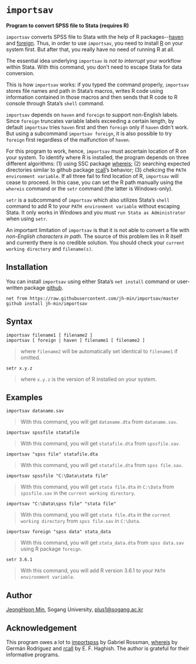 # `importsav`

**Program to convert SPSS file to Stata (requires R)**

`importsav` converts SPSS file to Stata with the help of R packages--[haven][1] and [foreign][2]. Thus, in order to use `importsav`, you need to install [R][3] on your system first. But after that, you really have no need of running R at all.

[1]: <https://www.rdocumentation.org/packages/haven/versions/2.2.0>
[2]: <https://www.rdocumentation.org/packages/foreign/versions/0.8-72>
[3]: <https://cran.r-project.org/>

The essential idea underlying `importsav` is *not to interrupt* your workflow within Stata. With this command, you don’t need to escape Stata for data conversion.

This is how `importsav` works: if you typed the command properly, `importsav` stores file names and path in Stata’s macros, writes R code using information contained in those macros and then sends that R code to R console through Stata’s `shell` command.

`importsav` depends on `haven` and `foreign` to support non-English labels. Since `foreign` truncates variable labels exceeding a certain length, by default `importsav` tries `haven` first and then `foreign` only if `haven` didn’t work. But using a subcommand `importsav foreign`, it is also possible to try `foreign` first regardless of the malfunction of `haven`.

For this program to work, hence, `importsav` must ascertain location of R on your system. To identify where R is installed, the program depends on three different algorithms: (1) using SSC package [whereis][4]; (2) searching expected directories similar to github package [rcall][5]’s behavior; (3) chekcing the `PATH environment variable`. If all three fail to find location of R, `importsav` will cease to proceed. In this case, you can set the R path manually using the `whereis` command or the `setr` command (the latter is Windows-only).

[4]: <https://ideas.repec.org/c/boc/bocode/s458303.html>
[5]: <https://github.com/haghish/rcall/>

`setr` is a subcommand of `importsav` which also utilizes Stata’s `shell` command to add R to your `PATH environment variable` without escaping Stata. It only works in Windows and you must `run Stata as Administrator` when using `setr`.

An important limitation of `importsav` is that it is not able to convert a file with *non-English characters in path*. The source of this problem lies in R itself and currently there is no credible solution. You should check your `current working directory` and `filename(s)`.


## Installation

You can install `importsav` using either Stata’s `net install` command or user-written package [github][8].
```
net from https://raw.githubusercontent.com/jh-min/importsav/master
github install jh-min/importsav
```

[8]: <https://github.com/haghish/github>


## Syntax

```
importsav filename1 [ filename2 ]
importsav [ foreign | haven ] filename1 [ filename2 ]
```
> where `filename2` will be automatically set identical to `filename1` if omitted.

```
setr x.y.z
```
> where `x.y.z` is the version of R installed on your system.


## Examples

```
importsav dataname.sav
```
> With this command, you will get `dataname.dta` from `dataname.sav`.

```
importsav spssfile statafile
```
> With this command, you will get `statafile.dta` from `spssfile.sav`.

```
importsav "spss file" statafile.dta
```
> With this command, you will get `statafile.dta` from `spss file.sav`.

```
importsav spssfile "C:\Data\stata file"
```
> With this command, you will get `stata file.dta` in `C:\Data` from `spssfile.sav` in the `current working directory`.

```
importsav "C:\Data\spss file" "stata file"
```
> With this command, you will get `stata file.dta` in the `current working directory` from `spss file.sav` in `C:\Data`.

```
importsav foreign "spss data" stata_data
```
> With this command, you will get `stata_data.dta` from `spss data.sav` using R package `foreign`.

```
setr 3.6.1
```
> With this command, you will add R version 3.6.1 to your `PATH environment variable`.


## Author

[JeongHoon Min][7], Sogang University, plus1@sogang.ac.kr

[7]: <https://jhmin.weebly.com>


## Acknowledgement

This program owes a lot to [importspss][6] by Gabriel Rossman, [whereis][4] by Germán Rodríguez and [rcall][5] by E. F. Haghish. The author is grateful for their informative programs.

[6]: <https://codeandculture.wordpress.com/2010/06/29/importspss-ado-requires-r/>

